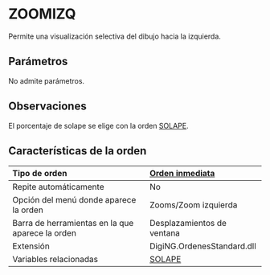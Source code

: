 # ZOOMIZQ

Permite una visualización selectiva del dibujo hacia la izquierda.

## Parámetros

No admite parámetros.

## Observaciones

El porcentaje de solape se elige con la orden [SOLAPE](https://github.com/digi21/docs/tree/7fc627c885c16fb88afc7cc05a6df2a2f4a54563/digi3d-net/referencia/digi3d.net/ventana-de-dibujo/ordenes/z/SOLAPE.html).

## Características de la orden

| Tipo de orden | [Orden inmediata](zoomizq.md) |
| :--- | :--- |
| Repite automáticamente | No |
| Opción del menú donde aparece la orden | Zooms/Zoom izquierda |
| Barra de herramientas en la que aparece la orden | Desplazamientos de ventana |
| Extensión | DigiNG.OrdenesStandard.dll |
| Variables relacionadas | [SOLAPE](https://github.com/digi21/docs/tree/7fc627c885c16fb88afc7cc05a6df2a2f4a54563/digi3d-net/referencia/digi3d.net/ventana-de-dibujo/ordenes/z/SOLAPE.html) |

